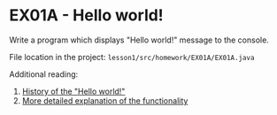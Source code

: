 EX01A - Hello world!
====================

Write a program which displays "Hello world!" message to the console.

File location in the project: `lesson1/src/homework/EX01A/EX01A.java`

Additional reading:

1. [History of the "Hello world!"](https://blog.hackerrank.com/the-history-of-hello-world/)
2. [More detailed explanation of the functionality](https://javadoc.pages.taltech.ee/other/hello-world.html#selgitus)
